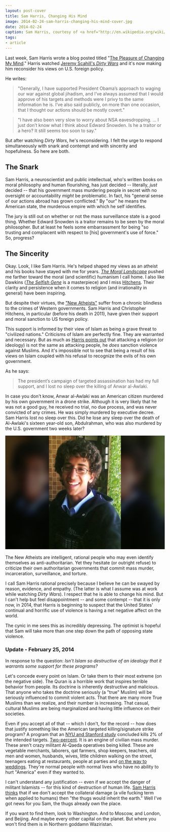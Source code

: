 ```yaml
---
layout: post-cover
title: Sam Harris, Changing His Mind
image: 2014-02-24-sam-harris-changing-his-mind-cover.jpg
date: 2014-02-24
caption: Sam Harris, courtesy of <a href="http://en.wikipedia.org/wiki/File:Sam_Harris_01.jpg">Wikipedia</a>
tags:
- article
---
```


Last week, Sam Harris wrote a blog posted titled "[The Pleasure of Changing My Mind](http://www.samharris.org/blog/item/the-pleasure-of-changing-my-mind)." Harris watched [Jeremy Scahill's *Dirty Wars*](http://dirtywars.org/jeremy-scahill) and it's now making him reconsider his views on U.S. foreign policy.

He writes:

> "Generally, I have supported President Obama’s approach to waging our war against global jihadism, and I’ve always assumed that I would approve of his targets and methods were I privy to the same information he is.  I’ve also said publicly, on more than one occasion, that I thought our actions should be mostly covert."

> "I have also been very slow to worry about NSA eavesdropping. … I just don’t know what I think about Edward Snowden. Is he a traitor or a hero? It still seems too soon to say."

But after watching *Dirty Wars*, he's reconsidering. I felt the urge to respond simultaneously with snark and contempt and with sincerity and hopefulness. So here are both.

## The Snark

Sam Harris, a neuroscientist and public intellectual, who's written books on moral philosophy and human flourishing, has just decided -- literally, *just* decided -- that his government mass murdering people in secret with no oversight or accountability *might* be problematic. In fact, his "general sense of our actions abroad has grown conflicted." By "our" he means the American state, the murderous empire with which he self identifies.

The jury is still out on whether or not the mass surveillance state is a good thing. Whether Edward Snowden is a traitor remains to be seen by the moral philosopher. But at least he feels some embarrassment for being "so trusting and complacent with respect to [his] government's use of force." So, progress?

## The Sincerity

Okay. Look, I like Sam Harris. He's helped shaped my views as an atheist and his books have stayed with me for years. *[The Moral Landscape](http://www.amazon.com/The-Moral-Landscape-Science-Determine/dp/143917122X)* pushed me farther toward the moral (and scientific) humanism I call home. I also like Dawkins (*[The Selfish Gene](http://en.wikipedia.org/wiki/The_Selfish_Gene)* is a masterpiece) and I miss [Hitchens](http://www.youtube.com/watch?v=mQorzOS-F6w). Their clarity and persistence when it comes to religion (and irrationality in general) have been inspiring.

But despite their virtues, the ["New Atheists"](http://en.wikipedia.org/wiki/New_Atheism) suffer from a chronic blindless to the crimes of Western governments. Sam Harris and Christopher Hitchens, in particular (before his death in 2011), have given their support and moral sanction to US foreign policy.

This support is informed by their view of Islam as being a grave threat to "civilized nations." Criticisms of Islam are perfectly fine. They are warranted and necessary. But as much as [Harris points out](http://www.samharris.org/site/full_text/response-to-controversy2/#views_on_islam) that attacking a religion (or ideology) is not the same as attacking people, he *does* sanction violence against Muslims. And it's impossible not to see that being a result of his views on Islam coupled with his refusal to recognize the evils of his own government.

As he says:

> The president’s campaign of targeted assassination has had my full support, and I lost no sleep over the killing of Anwar al-Awlaki.

In case you don't know, Anwar al-Awlaki was an American citizen murdered by his own government in a drone strike. Although it is very likely that he was not a good guy, he received no trial, no due process, and was never convicted of any crimes. He was simply murdered by executive decree. Sam Harris lost no sleep over this. Did he lose any sleep over the death of Al-Awlaki's sixteen year-old son, Abdulrahman, who was also murdered by the U.S. government two weeks later?

![Abdulrahman al-Awlaki](/assets/2014-02-24-sam-harris-changing-his-mind-abdulrahman-al-awlaki.jpg)

The New Atheists are intelligent, rational people who may even identify themselves as anti-authoritarian. Yet they hesitate (or outright refuse) to criticize their own authoritarian governments that commit mass murder, incarceration, surveillance, and torture.

I call Sam Harris rational precisely because I believe he can be swayed by reason, evidence, and empathy. (The latter is what I assume was at work while watching *Dirty Wars*). I respect that he is able to change his mind. But I can't help but feel disappointment -- and some contempt -- that it is only now, in 2014, that Harris is beginning to suspect that the United States' continual and horrific use of violence is having a net negative affect on the world.

The cynic in me sees this as incredibly depressing. The optimist is hopeful that Sam will take more than one step down the path of opposing state violence.

### Update - February 25, 2014

In response to the question: *Isn't Islam so destructive of an idealogy that it warrants some support for these programs?*

Let's concede every point on Islam. Or take them to their most extreme (on the negative side). The Quran is a horrible work that inspires terrible behavior from people. Its doctrine is inherently destructive and malicious. That anyone who takes the doctrine seriously (a "true" Muslim) will be seriously influenced to commit violent acts. That there are many more True Muslims than we realize, and their number is increasing. That casual, cultural Muslims are being marginalized and having little influence on their societies.

Even if you accept all of that -- which I don't, for the record -- how does that justify something like the American targeted killing/signature strike program? A program that an [NYU and Stanford study](http://www.livingunderdrones.org/) concluded kills 2% of the intended targets. [Two-percent](http://edition.cnn.com/2012/09/25/world/asia/pakistan-us-drone-strikes/). It is an engine of civilian mass murder. These aren't crazy militant Al-Qaeda operatives being killed. These are vegetable merchants, laborers, qat farmers, shop keepers, teachers, old men and women, husbands, wives, little children walking on the street, teenagers eating at restaurants, people at parties and [on the way to weddings](http://america.aljazeera.com/watch/shows/america-tonight/america-tonight-blog/2014/1/17/what-really-happenedwhenausdronehitayemeniweddingconvoy.html). They're normal people with normal lives who have no ability to hurt "America" even if they wanted to.

I can't understand any justification -- even if we accept the danger of militant Islamists -- for this kind of destruction of human life. [Sam Harris thinks](http://www.huffingtonpost.com/sam-harris/in-defense-of-torture_b_8993.html) that if we don't accept the collateral damage (a vile fucking term when applied to humans) then "the thugs would inherit the earth." Well I've got news for you Sam, the thugs already own the place.

If you want to find them, look to Washington. And to Moscow, and London, and Beijing. And maybe every other capital on the planet. But where you won't find them is in Northern goddamn Waziristan.